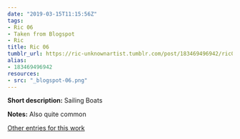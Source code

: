 ```yaml
---
date: "2019-03-15T11:15:56Z"
tags:
- Ric 06
- Taken from Blogspot
- Ric
title: Ric 06
tumblr_url: https://ric-unknownartist.tumblr.com/post/183469496942/ric06
alias:
- 183469496942
resources:
- src: "_blogspot-06.png"
---
```


**Short description:** Sailing Boats

**Notes:** Also quite common

[Other entries for this work](/tags/Ric-06)
